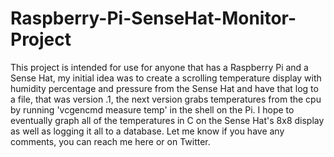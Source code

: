 # Raspberry-Pi-SenseHat-Monitor-Project

This project is intended for use for anyone that has a Raspberry Pi and a Sense Hat, my initial idea was to create a scrolling temperature display with humidity percentage and pressure from the Sense Hat and have that log to a file, that was version .1, the next version grabs temperatures from the cpu by running 'vcgencmd measure temp' in the shell on the Pi. I hope to eventually graph all of the temperatures in C on the Sense Hat's 8x8 display as well as logging it all to a database.
Let me know if you have any comments, you can reach me here or on Twitter.
